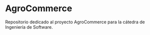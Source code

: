 # AgroCommerce
Repositorio dedicado al proyecto AgroCommerce para la cátedra de Ingeniería de Software.
